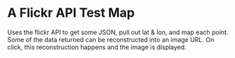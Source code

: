 A Flickr API Test Map
=====================

Uses the flickr API to get some JSON, pull out lat & lon, and map each point.  Some of the data returned can be reconstructed into an image URL.  On click, this reconstruction happens and the image is displayed.
